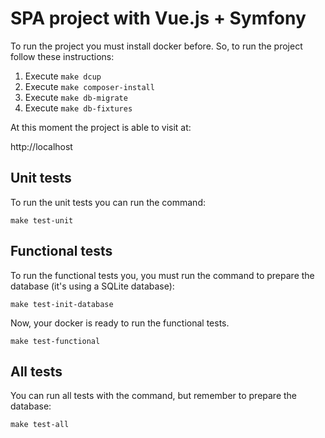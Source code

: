 SPA project with Vue.js + Symfony
====================================
To run the project you must install docker before.
So, to run the project follow these instructions:

1. Execute ``make dcup``
2. Execute ``make composer-install``
3. Execute ``make db-migrate``
4. Execute ``make db-fixtures``

At this moment the project is able to visit at:

http://localhost

## Unit tests

To run the unit tests you can run the command:

``make test-unit``

## Functional tests

To run the functional tests you, you must run the command to prepare the database (it's using a SQLite database):

``make test-init-database``

Now, your docker is ready to run the functional tests.

``make test-functional``

## All tests

You can run all tests with the command, but remember to prepare the database:

``make test-all``
